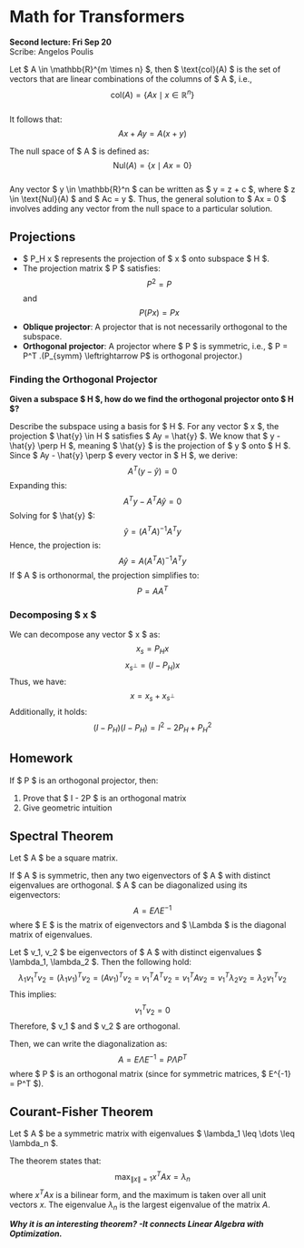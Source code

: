 # Math for Transformers
**Second lecture: Fri Sep 20**  
Scribe: Angelos Poulis

Let $ A \in \mathbb{R}^{m \times n} $, then $ \text{col}(A) $ is the set of vectors that are linear combinations of the columns of $ A $, i.e.,  
$$
\text{col}(A) = \{ Ax \mid x \in \mathbb{R}^n \}
$$  
It follows that:  
$$
Ax + Ay = A(x + y)
$$  

The null space of $ A $ is defined as:  
$$
\text{Nul}(A) = \{x \mid Ax = 0\}
$$  
Any vector $ y \in \mathbb{R}^n $ can be written as $ y = z + c $, where $ z \in \text{Nul}(A) $ and $ Ac = y $. Thus, the general solution to $ Ax = 0 $ involves adding any vector from the null space to a particular solution.

## Projections

* $ P_H x $ represents the projection of $ x $ onto subspace $ H $.
* The projection matrix $ P $ satisfies:
  $$
  P^2 = P
  $$
  and
  $$
  P(Px) = Px
  $$
* **Oblique projector**: A projector that is not necessarily orthogonal to the subspace.
* **Orthogonal projector**: A projector where $ P $ is symmetric, i.e., $ P = P^T $. 
($P_{symm} \leftrightarrow P$ is orthogonal projector.)

### Finding the Orthogonal Projector

**Given a subspace $ H $, how do we find the orthogonal projector onto $ H $?**   

Describe the subspace using a basis for $ H $. For any vector $ x $, the projection $ \hat{y} \in H $ satisfies $ Ay = \hat{y} $. We know that $ y - \hat{y} \perp H $, meaning $ \hat{y} $ is the projection of $ y $ onto $ H $. Since $ Ay - \hat{y} \perp $ every vector in $ H $, we derive:  
$$
A^T (y - \hat{y}) = 0
$$
Expanding this:
$$
A^T y - A^T A \hat{y} = 0
$$
Solving for $ \hat{y} $:
$$
\hat{y} = (A^T A)^{-1} A^T y
$$
Hence, the projection is:
$$
A \hat{y} = A (A^T A)^{-1} A^T y
$$
If $ A $ is orthonormal, the projection simplifies to:
$$
P = AA^T
$$

### Decomposing $ x $

We can decompose any vector $ x $ as:
$$
x_s = P_H x
$$
$$
x_{s^{\perp}} = (I - P_H) x
$$
Thus, we have:
$$
x = x_s + x_{s^{\perp}}
$$
Additionally, it holds:
$$
(I - P_H)(I - P_H) = I^2 - 2P_H + P_H^2
$$

## Homework

If $ P $ is an orthogonal projector, then:

1. Prove that $ I - 2P $ is an orthogonal matrix
2. Give geometric intuition

## Spectral Theorem

Let $ A $ be a square matrix.

If $ A $ is symmetric, then any two eigenvectors of $ A $ with distinct eigenvalues are orthogonal.  $ A $ can be diagonalized using its eigenvectors:
$$
A = E \Lambda E^{-1}
$$
where $ E $ is the matrix of eigenvectors and $ \Lambda $ is the diagonal matrix of eigenvalues.

Let $ v_1, v_2 $ be eigenvectors of $ A $ with distinct eigenvalues $ \lambda_1, \lambda_2 $. Then the following hold:
$$
\lambda_1 v_1^T v_2 = (\lambda_1 v_1)^T v_2 = (A v_1)^T v_2 = v_1^T A^T v_2 = v_1^T A v_2 = v_1^T \lambda_2 v_2 = \lambda_2 v_1^T v_2
$$
This implies:
$$
v_1^T v_2 = 0
$$
Therefore, $ v_1 $ and $ v_2 $ are orthogonal.

Then, we can write the diagonalization as:
$$
A = E \Lambda E^{-1} = P \Lambda P^T
$$
where $ P $ is an orthogonal matrix (since for symmetric matrices, $ E^{-1} = P^T $).

## Courant-Fisher Theorem

Let $ A $ be a symmetric matrix with eigenvalues $ \lambda_1 \leq \dots \leq \lambda_n $.

The theorem states that:
$$
\max_{\|x\| = 1} x^T A x = \lambda_n
$$
where  $x^T A x$ is a bilinear form, and the maximum is taken over all unit vectors $x$. The eigenvalue $\lambda_n$ is the largest eigenvalue of the matrix $A$.

***Why it is an interesting theorem? -It connects Linear Algebra with Optimization.***
